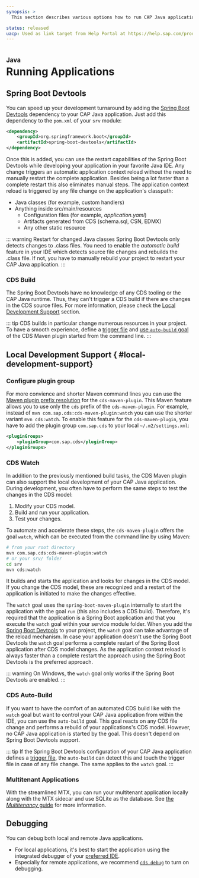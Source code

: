 ```yaml
---
synopsis: >
  This section describes various options how to run CAP Java applications locally

status: released
uacp: Used as link target from Help Portal at https://help.sap.com/products/BTP/65de2977205c403bbc107264b8eccf4b/9186ed9ab00842e1a31309ff1be38792.html
---
```


# Running Applications
<style scoped>
  h1:before {
    content: "Java"; display: block; font-size: 60%; margin: 0 0 .2em;
  }
</style>

## Spring Boot Devtools
You can speed up your development turnaround by adding the [Spring Boot Devtools](https://docs.spring.io/spring-boot/docs/current/reference/html/using.html#using.devtools) dependency to your CAP Java application. Just add this dependency to the `pom.xml` of your `srv` module:

```xml
<dependency>
    <groupId>org.springframework.boot</groupId>
    <artifactId>spring-boot-devtools</artifactId>
</dependency>
```

Once this is added, you can use the restart capabilities of the Spring Boot Devtools while developing your application in your favorite Java IDE. Any change triggers an automatic application context reload without the need to manually restart the complete application. Besides being a lot faster than a complete restart this also eliminates manual steps. The application context reload is triggered by any file change on the application's classpath:

* Java classes (for example, custom handlers)
* Anything inside src/main/resources
  * Configuration files (for example, _application.yaml_)
  * Artifacts generated from CDS (schema.sql, CSN, EDMX)
  * Any other static resource

::: warning Restart for changed Java classes
Spring Boot Devtools only detects changes to .class files. You need to enable the *automatic build* feature in your IDE which detects source file changes and rebuilds the .class file. If not, you have to manually rebuild your project to restart your CAP Java application.
:::

### CDS Build

The Spring Boot Devtools have no knowledge of any CDS tooling or the CAP Java runtime. Thus, they can't trigger a CDS build if there are changes in the CDS source files. For more information, please check the [Local Development Support](#local-development-support) section.

::: tip
CDS builds in particular change numerous resources in your project. To have a smooth experience, define a [trigger file](https://docs.spring.io/spring-boot/docs/current/reference/html/using.html#using.devtools.restart.triggerfile) and [use `auto-build` goal](#cds-auto-build) of the CDS Maven plugin started from the command line.
:::


## Local Development Support { #local-development-support}

### Configure plugin group
For more convience and shorter Maven command lines you can use the [Maven plugin prefix resolution](https://maven.apache.org/guides/introduction/introduction-to-plugin-prefix-mapping.html) for the `cds-maven-plugin`. This Maven feature allows you to use only the `cds` prefix of the `cds-maven-plugin`. For example, instead of `mvn com.sap.cds:cds-maven-plugin:watch` you can use the shorter variant `mvn cds:watch`.
To enable this feature for the `cds-maven-plugin`, you have to add the plugin group `com.sap.cds` to your local `~/.m2/settings.xml`:

```xml
<pluginGroups>
    <pluginGroup>com.sap.cds</pluginGroup>
</pluginGroups>
```

### CDS Watch
In addition to the previously mentioned build tasks, the CDS Maven plugin can also support the local development of your CAP Java application. During development, you often have to perform the same steps to test the changes in the CDS model:

1. Modify your CDS model.
1. Build and run your application.
1. Test your changes.

To automate and accelerate these steps, the `cds-maven-plugin` offers the goal `watch`, which can be executed from the command line by using Maven:

```sh
# from your root directory
mvn com.sap.cds:cds-maven-plugin:watch
# or your srv/ folder
cd srv
mvn cds:watch
```

It builds and starts the application and looks for changes in the CDS model. If you change the CDS model, these are recognized and a restart of the application is initiated to make the changes effective.

The `watch` goal uses the `spring-boot-maven-plugin` internally to start the application with the goal `run` (this also includes a CDS build). Therefore, it's required that the application is a Spring Boot application and that you execute the `watch` goal within your service module folder.
When you add the [Spring Boot Devtools](https://docs.spring.io/spring-boot/docs/current/reference/html/using.html#using.devtools) to your project, the `watch` goal can take advantage of the reload mechanism. In case your application doesn't use the Spring Boot Devtools the `watch` goal performs a complete restart of the Spring Boot application after CDS model changes. As the application context reload is always faster than a complete restart the approach using the Spring Boot Devtools is the preferred approach.

::: warning
On Windows, the `watch` goal only works if the Spring Boot Devtools are enabled.
:::

### CDS Auto-Build

If you want to have the comfort of an automated CDS build like with the `watch` goal but want to control your CAP Java application from within the IDE, you can use the `auto-build` goal. This goal reacts on any CDS file change and performs a rebuild of your applications's CDS model. However, no CAP Java application is started by the goal. This doesn't depend on Spring Boot Devtools support.

::: tip
If the Spring Boot Devtools configuration of your CAP Java application defines a [trigger file](https://docs.spring.io/spring-boot/docs/current/reference/html/using.html#using.devtools.restart.triggerfile), the `auto-build` can detect this and touch the trigger file in case of any file change. The same applies to the `watch` goal.
:::

### Multitenant Applications

With the streamlined MTX, you can run your multitenant application locally along with the MTX sidecar and use SQLite as the database.
See [the _Multitenancy_ guide](../../guides/multitenancy/#test-locally) for more information.


## Debugging

You can debug both local and remote Java applications.

- For local applications, it's best to start the application using the integrated debugger of your [preferred IDE](../../tools/cds-editors).
- Especially for remote applications, we recommend [`cds debug`](../../tools/cds-cli#java-applications) to turn on debugging.
